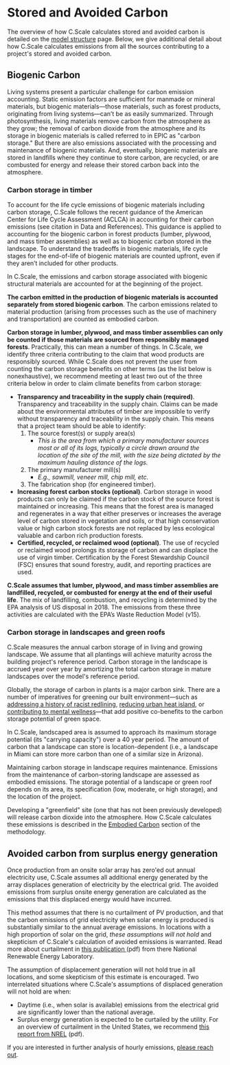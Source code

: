 # Stored and Avoided Carbon

The overview of how C.Scale calculates stored and avoided carbon is detailed on the [model structure](model-structure.md#calculating-operational-carbon) page. Below, we give additional detail about how C.Scale calculates emissions from all the sources contributing to a project's stored and avoided carbon.

## Biogenic Carbon

Living systems present a particular challenge for carbon emission accounting. Static emission factors are sufficient for manmade or mineral materials, but biogenic materials—those materials, such as forest products, originating from living systems—can’t be as easily summarized. Through photosynthesis, living materials remove carbon from the atmosphere as they grow; the removal of carbon dioxide from the atmosphere and its storage in biogenic materials is called referred to in EPIC as "carbon storage." But there are also emissions associated with the processing and maintenance of biogenic materials. And, eventually, biogenic materials are stored in landfills where they continue to store carbon, are recycled, or are combusted for energy and release their stored carbon back into the atmosphere.

### Carbon storage in timber

To account for the life cycle emissions of biogenic materials including carbon storage, C.Scale follows the recent guidance of the American Center for Life Cycle Assessment (ACLCA) in accounting for their carbon emissions (see citation in Data and References). This guidance is applied to accounting for the biogenic carbon in forest products (lumber, plywood, and mass timber assemblies) as well as to biogenic carbon stored in the landscape. To understand the tradeoffs in biogenic materials, life cycle stages for the end-of-life of biogenic materials are counted upfront, even if they aren’t included for other products.

In C.Scale, the emissions and carbon storage associated with biogenic structural materials are accounted for at the beginning of the project.

**The carbon emitted in the production of biogenic materials is accounted separately from stored biogenic carbon**. The carbon emissions related to material production (arising from processes such as the use of machinery and transportation) are counted as embodied carbon.

**Carbon storage in lumber, plywood, and mass timber assemblies can only be counted if those materials are sourced from responsibly managed forests**. Practically, this can mean a number of things. In C.Scale, we identify three criteria contributing to the claim that wood products are responsibly sourced. While C.Scale does not prevent the user from counting the carbon storage benefits on other terms (as the list below is nonexhaustive), we recommend meeting at least two out of the three criteria below in order to claim climate benefits from carbon storage:

* **Transparency and traceability in the supply chain (required)**. Transparency and traceability in the supply chain. Claims can be made about the environmental attributes of timber are impossible to verify without transparency and traceability in the supply chain. This means that a project team should be able to identify:
  1. The source forest(s) or supply area(s)
     * _This is the area from which a primary manufacturer sources most or all of its logs, typically a circle drawn around the location of the site of the mill, with the size being dictated by the maximum hauling distance of the logs._
  2. The primary manufacturer mill(s)
     * _E.g., sawmill, veneer mill, chip mill, etc._
  3. The fabrication shop (for engineered timber).
* **Increasing forest carbon stocks (optional)**. Carbon storage in wood products can only be claimed if the carbon stock of the source forest is maintained or increasing. This means that the forest area is managed and regenerates in a way that either preserves or increases the average level of carbon stored in vegetation and soils, or that high conservation value or high carbon stock forests are not replaced by less ecological valuable and carbon rich production forests.
* **Certified, recycled, or reclaimed wood (optional)**. The use of recycled or reclaimed wood prolongs its storage of carbon and can displace the use of virgin timber. Certification by the Forest Stewardship Council (FSC) ensures that sound forestry, audit, and reporting practices are used.

**C.Scale assumes that lumber, plywood, and mass timber assemblies are landfilled, recycled, or combusted for energy at the end of their useful life**. The mix of landfilling, combustion, and recycling is determined by the EPA analysis of US disposal in 2018. The emissions from these three activities are calculated with the EPA’s Waste Reduction Model (v15).

### Carbon storage in landscapes and green roofs

C.Scale measures the annual carbon storage of in living and growing landscape. We assume that all plantings will achieve maturity across the building project's reference period. Carbon storage in the landscape is accrued year over year by amortizing the total carbon storage in mature landscapes over the model's reference period.

Globally, the storage of carbon in plants is a major carbon sink. There are a number of imperatives for greening our built environment—such as [addressing a history of racist redlining](https://ehp.niehs.nih.gov/doi/full/10.1289/EHP7495), [reducing urban heat island](https://www.sciencedirect.com/science/article/abs/pii/S1618866718306411), or [contributing to mental wellness](https://www.sciencedirect.com/science/article/abs/pii/S0033350613002862)—that add positive co-benefits to the carbon storage potential of green space.

In C.Scale, landscaped area is assumed to approach its maximum storage potential (its "carrying capacity") over a 40 year period. The amount of carbon that a landscape can store is location-dependent (i.e., a landscape in Miami can store more carbon than one of a similar size in Arizona).

Maintaining carbon storage in landscape requires maintenance. Emissions from the maintenance of carbon-storing landscape are assessed as embodied emissions. The storage potential of a landscape or green roof depends on its area, its specification (low, moderate, or high storage), and the location of the project.

Developing a "greenfield" site (one that has not been previously developed) will release carbon dioxide into the atmosphere. How C.Scale calculates these emissions is described in the [Embodied Carbon](embodied-carbon.md#emissions-from-greenfield-development) section of the methodology.

## Avoided carbon from surplus energy generation

Once production from an onsite solar array has zero'ed out annual electricity use, C.Scale assumes all additional energy generated by the array displaces generation of electricity by the electrical grid. The avoided emissions from surplus onsite energy generation are calculated as the emissions that this displaced energy would have incurred.

This method assumes that there is no curtailment of PV production, and that the carbon emissions of grid electricity when solar energy is produced is substantially similar to the annual average emissions. In locations with a high proportion of solar on the grid, _these assumptions will not hold_ and skepticism of C.Scale's calculation of avoided emissions is warranted. Read more about curtailment in [this publication ](https://www.nrel.gov/docs/fy14osti/60983.pdf)(pdf) from there National Renewable Energy Laboratory.

The assumption of displacement generation will not hold true in all locations, and some skepticism of this estimate is encouraged. Two interrelated situations where C.Scale's assumptions of displaced generation will not hold are when:

* Daytime (i.e., when solar is available) emissions from the electrical grid are significantly lower than the national average.
* Surplus energy generation is expected to be curtailed by the utility. For an overview of curtailment in the United States, we recommend [this report from NREL](https://www.nrel.gov/docs/fy14osti/60983.pdf) (pdf).

If you are interested in further analysis of hourly emissions, [please reach out](mailto:epic@ehddd.com).
